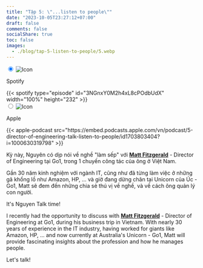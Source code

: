 ```yaml
---
title: "Tập 5: \"...listen to people\""
date: "2023-10-05T23:27:12+07:00"
draft: false
comments: false
socialShare: true
toc: false
images:
  - ./blog/tap-5-listen-to-people/5.webp
---
```


<div class="embed-tabs">
  <input class="embed-input" name="tabs-5" type="radio" id="embed-tab-5s" checked="checked" />
  <label class="embed-label" for="embed-tab-5s">
    <img src="/spotify-20x20.png" alt="Icon" style="margin-right: 10px; ">
    <p>Spotify</p>
  </label>
  <div class="embed-panel">
    {{< spotify type="episode" id="3NGnxY0M2h4xL8cPOdbUdX" width="100%" height="232" >}}
  </div>
  <input class="embed-input" name="tabs-5" type="radio" id="embed-tab-5a"/>
  <label class="embed-label" for="embed-tab-5a">
    <img src="/apple-podcast-20x20.png" alt="Icon" style="margin-right: 10px; ">
    <p>Apple</p>
  </label>
  <div class="embed-panel">
    {{< apple-podcast src="https://embed.podcasts.apple.com/vn/podcast/5-director-of-engineering-talk-listen-to-people/id1703803404?i=1000630319798" >}}
  </div>
</div>

Kỳ này, Nguyên có dịp nói về nghề "làm sếp" với [__Matt Fitzgerald__](https://www.linkedin.com/in/matt-fitzgerald-b7b4523) - Director of Engineering tại Go1, trong 1 chuyến công tác của ông ở Việt Nam.<br>
<!--more-->

Gần 30 năm kinh nghiệm với ngành IT, cũng như đã từng làm việc ở những gã khổng lồ như Amazon, HP, ... và giờ đang dừng chân tại Unicorn của Úc - Go1, Matt sẽ đem đến những chia sẻ thú vị về nghề, và về cách ông quản lý con người.<br>

It's Nguyen Talk time!<br>

I recently had the opportunity to discuss with [__Matt Fitzgerald__](https://www.linkedin.com/in/matt-fitzgerald-b7b4523) - Director of Engineering at Go1, during his business trip in Vietnam.
With nearly 30 years of experience in the IT industry, having worked for giants like Amazon, HP, ... and now currently at Australia's Unicorn - Go1, Matt will provide fascinating insights about the profession and how he manages people.<br>

Let's talk!
